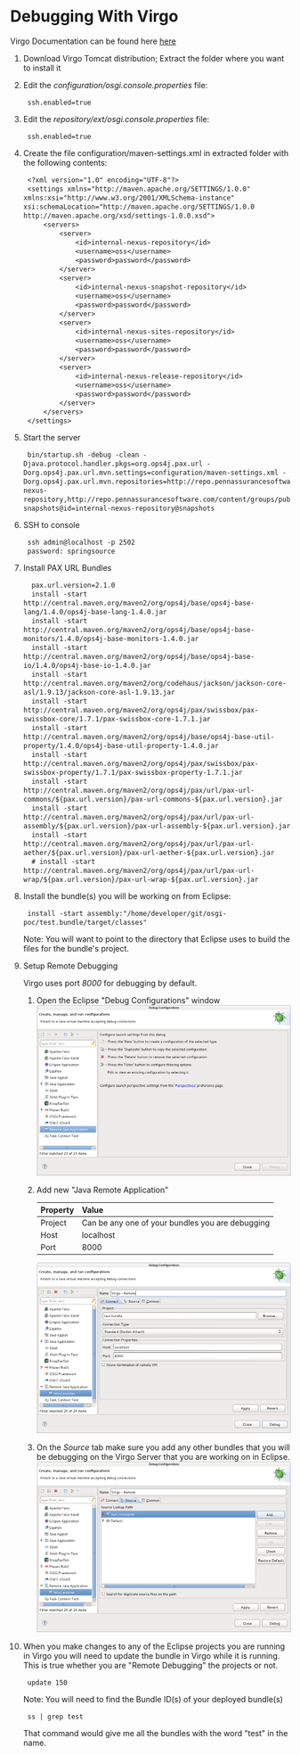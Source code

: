 # Debugging With Virgo

Virgo Documentation can be found here <a href="http://www.eclipse.org/virgo/documentation/virgo-documentation-3.6.2.RELEASE/docs/virgo-user-guide/htmlsingle/virgo-user-guide.html#installation">here</a>

1. Download Virgo Tomcat distribution; Extract the folder where you want to install it
2. Edit the *configuration/osgi.console.properties* file:

        ssh.enabled=true

3. Edit the *repository/ext/osgi.console.properties* file:
 
        ssh.enabled=true

3. Create the file configuration/maven-settings.xml in extracted folder with the following contents:

        <?xml version="1.0" encoding="UTF-8"?>
        <settings xmlns="http://maven.apache.org/SETTINGS/1.0.0" xmlns:xsi="http://www.w3.org/2001/XMLSchema-instance" xsi:schemaLocation="http://maven.apache.org/SETTINGS/1.0.0 http://maven.apache.org/xsd/settings-1.0.0.xsd"> 
            <servers> 
                <server>
                    <id>internal-nexus-repository</id>
                    <username>oss</username>
                    <password>password</password>
                </server>
                <server>
                    <id>internal-nexus-snapshot-repository</id>
                    <username>oss</username>
                    <password>password</password>
                </server>
                <server>
                    <id>internal-nexus-sites-repository</id>
                    <username>oss</username>
                    <password>password</password>
                </server>
                <server>
                    <id>internal-nexus-release-repository</id>
                    <username>oss</username>
                    <password>password</password>
                </server>
            </servers>
        </settings>

        
3. Start the server
     
        bin/startup.sh -debug -clean -Djava.protocol.handler.pkgs=org.ops4j.pax.url -Dorg.ops4j.pax.url.mvn.settings=configuration/maven-settings.xml -Dorg.ops4j.pax.url.mvn.repositories=http://repo.pennassurancesoftware.com/content/groups/public@id=internal-nexus-repository,http://repo.pennassurancesoftware.com/content/groups/public-snapshots@id=internal-nexus-repository@snapshots

4. SSH to console

        ssh admin@localhost -p 2502
        password: springsource

5. Install PAX URL Bundles

         pax.url.version=2.1.0
         install -start http://central.maven.org/maven2/org/ops4j/base/ops4j-base-lang/1.4.0/ops4j-base-lang-1.4.0.jar
         install -start http://central.maven.org/maven2/org/ops4j/base/ops4j-base-monitors/1.4.0/ops4j-base-monitors-1.4.0.jar
         install -start http://central.maven.org/maven2/org/ops4j/base/ops4j-base-io/1.4.0/ops4j-base-io-1.4.0.jar
         install -start http://central.maven.org/maven2/org/codehaus/jackson/jackson-core-asl/1.9.13/jackson-core-asl-1.9.13.jar
         install -start http://central.maven.org/maven2/org/ops4j/pax/swissbox/pax-swissbox-core/1.7.1/pax-swissbox-core-1.7.1.jar
         install -start http://central.maven.org/maven2/org/ops4j/base/ops4j-base-util-property/1.4.0/ops4j-base-util-property-1.4.0.jar
         install -start http://central.maven.org/maven2/org/ops4j/pax/swissbox/pax-swissbox-property/1.7.1/pax-swissbox-property-1.7.1.jar         
         install -start http://central.maven.org/maven2/org/ops4j/pax/url/pax-url-commons/${pax.url.version}/pax-url-commons-${pax.url.version}.jar
         install -start http://central.maven.org/maven2/org/ops4j/pax/url/pax-url-assembly/${pax.url.version}/pax-url-assembly-${pax.url.version}.jar
         install -start http://central.maven.org/maven2/org/ops4j/pax/url/pax-url-aether/${pax.url.version}/pax-url-aether-${pax.url.version}.jar
         # install -start http://central.maven.org/maven2/org/ops4j/pax/url/pax-url-wrap/${pax.url.version}/pax-url-wrap-${pax.url.version}.jar

6. Install the bundle(s) you will be working on from Eclipse:

        install -start assembly:"/home/developer/git/osgi-poc/test.bundle/target/classes"

    Note: You will want to point to the directory that Eclipse uses to build the files for the bundle's project.

7. Setup Remote Debugging

    Virgo uses port *8000* for debugging by default.

    1. Open the Eclipse "Debug Configurations" window 
    ![alt text](images/debug-virgo-01.png "Remote Debug Virgo Step 1")

    2. Add new "Java Remote Application"
    
        | Property      | Value                                            |
        | ------------- |--------------------------------------------------|
        | Project       | Can be any one of your bundles you are debugging |
        | Host          | localhost                                        |
        | Port          | 8000                                             |
        
        ![alt text](images/debug-virgo-02.png "Remote Debug Virgo Step 2")

    3. On the *Source* tab make sure you add any other bundles that you will be debugging on the Virgo Server that you are working on in Eclipse.
    ![alt text](images/debug-virgo-03.png "Remote Debug Virgo Step 3")

8. When you make changes to any of the Eclipse projects you are running in Virgo you will need to update the bundle in Virgo while it is running.  This is true whether you are "Remote Debugging" the projects or not.

        update 150

    Note: You will need to find the Bundle ID(s) of your deployed bundle(s)
    
        ss | grep test
        
    That command would give me all the bundles with the word "test" in the name.
    
